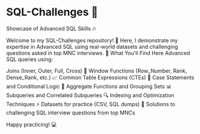 # SQL-Challenges 🚀

Showcase of Advanced SQL Skills 🔥

Welcome to my SQL-Challenges repository! 🎉 Here, I demonstrate my expertise in Advanced SQL using real-world datasets and challenging questions asked in top MNC interviews. 🤔
What You'll Find Here Advanced SQL queries using:

Joins (Inner, Outer, Full, Cross) 🤝
Window Functions (Row_Number, Rank, Dense_Rank, etc.) 📈
Common Table Expressions (CTEs) 🔁
Case Statements and Conditional Logic 🤔
Aggregate Functions and Grouping Sets 📊
Subqueries and Correlated Subqueries 🔍
Indexing and Optimization Techniques ⚡️
Datasets for practice (CSV, SQL dumps) 📁
Solutions to challenging SQL interview questions from top MNCs 

Happy practicing! 💻
